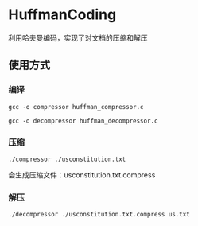 # HuffmanCoding
利用哈夫曼编码，实现了对文档的压缩和解压

## 使用方式

### 编译

```shell
gcc -o compressor huffman_compressor.c
```

```shell
gcc -o decompressor huffman_decompressor.c
```

### 压缩

```shell
./compressor ./usconstitution.txt
```

会生成压缩文件：usconstitution.txt.compress

### 解压

```shell
./decompressor ./usconstitution.txt.compress us.txt
```


